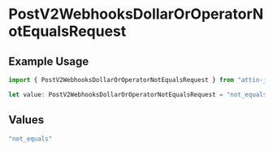 # PostV2WebhooksDollarOrOperatorNotEqualsRequest

## Example Usage

```typescript
import { PostV2WebhooksDollarOrOperatorNotEqualsRequest } from "attio-js/models/operations/postv2webhooks.js";

let value: PostV2WebhooksDollarOrOperatorNotEqualsRequest = "not_equals";
```

## Values

```typescript
"not_equals"
```